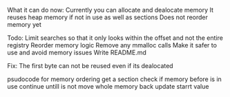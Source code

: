 What it can do now:
Currently you can allocate and dealocate memory
It reuses heap memory if not in use as well as sections
Does not reorder memory yet

Todo:
Limit searches so that it only looks within the offset and not the entire registry
Reorder memory logic
Remove any mmalloc calls
Make it safer to use and avoid memory issues
Write README.md

Fix:
The first byte can not be reused even if its dealocated

psudocode for memory ordering
get a section
check if memory before is in use
continue untill is not
move whole memory back
update starrt value